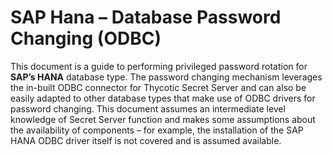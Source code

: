 [title]: # (SAP Hana)
[tags]: # (introduction)
[priority]: # (1)
# SAP Hana – Database Password Changing (ODBC) 

This document is a guide to performing privileged password rotation for __SAP’s HANA__ database type. The password changing mechanism leverages the in-built ODBC connector for Thycotic Secret Server and can also be easily adapted to other database types that make use of ODBC drivers for password changing. This document assumes an intermediate level knowledge of Secret Server function and makes some
assumptions about the availability of components – for example, the installation of the SAP HANA ODBC driver itself is not covered and is assumed available.